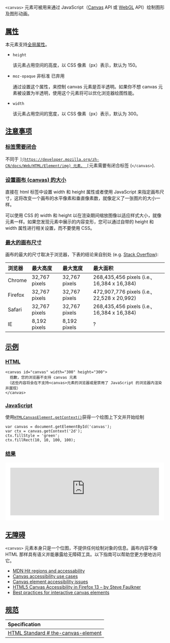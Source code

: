# <canvas>

`<canvas>` 元素可被用来通过 JavaScript（[Canvas](https://developer.mozilla.org/zh-CN/docs/Web/API/Canvas_API) API 或 [WebGL](https://developer.mozilla.org/zh-CN/docs/Web/API/WebGL_API) API）绘制图形及图形动画。

## [属性](https://developer.mozilla.org/zh-CN/docs/Web/HTML/Element/canvas#属性)

本元素支持[全局属性](https://developer.mozilla.org/zh-CN/docs/Web/HTML/Global_attributes)。

- `height`

  该元素占用空间的高度，以 CSS 像素（px）表示，默认为 150。

- `moz-opaque` 非标准 已弃用

  通过设置这个属性，来控制 canvas 元素是否半透明。如果你不想 canvas 元素被设置为半透明，使用这个元素将可以优化浏览器绘图性能。

- `width`

  该元素占用空间的宽度，以 CSS 像素（px）表示，默认为 300。

## [注意事项](https://developer.mozilla.org/zh-CN/docs/Web/HTML/Element/canvas#注意事项)



### [标签需要闭合](https://developer.mozilla.org/zh-CN/docs/Web/HTML/Element/canvas#标签需要闭合)

不同于 [``](https://developer.mozilla.org/zh-CN/docs/Web/HTML/Element/img) 元素， [``](https://developer.mozilla.org/zh-CN/docs/Web/HTML/Element/canvas)元素需要有闭合标签 (`</canvas>`).

### [设置画布 (canvas) 的大小](https://developer.mozilla.org/zh-CN/docs/Web/HTML/Element/canvas#设置画布_canvas_的大小)

直接在 html 标签中设置 width 和 height 属性或者使用 JavaScript 来指定画布尺寸，这将改变一个画布的水平像素和垂直像素数，就像定义了一张图片的大小一样。

可以使用 CSS 的 width 和 height 以在渲染期间缩放图像以适应样式大小，就像<img>元素一样。如果您发现<canvas>元素中展示的内容变形，您可以通过<canvas>自带的 height 和 width 属性进行相关设置，而不要使用 CSS。

### [最大的画布尺寸](https://developer.mozilla.org/zh-CN/docs/Web/HTML/Element/canvas#最大的画布尺寸)

画布的最大的尺寸取决于浏览器，下表的结论来自别处 (e.g. [Stack Overflow](https://stackoverflow.com/questions/6081483/maximum-size-of-a-canvas-element)):

| 浏览器  | 最大高度      | 最大宽度      | 最大面积                                   |
| :------ | :------------ | :------------ | :----------------------------------------- |
| Chrome  | 32,767 pixels | 32,767 pixels | 268,435,456 pixels (i.e., 16,384 x 16,384) |
| Firefox | 32,767 pixels | 32,767 pixels | 472,907,776 pixels (i.e., 22,528 x 20,992) |
| Safari  | 32,767 pixels | 32,767 pixels | 268,435,456 pixels (i.e., 16,384 x 16,384) |
| IE      | 8,192 pixels  | 8,192 pixels  | ?                                          |

## [示例](https://developer.mozilla.org/zh-CN/docs/Web/HTML/Element/canvas#示例)



### [HTML](https://developer.mozilla.org/zh-CN/docs/Web/HTML/Element/canvas#html)

```
<canvas id="canvas" width="300" height="300">
  抱歉，您的浏览器不支持 canvas 元素
 （这些内容将会在不支持<canvas>元素的浏览器或是禁用了 JavaScript 的浏览器内渲染并展现）
</canvas>
```



### [JavaScript](https://developer.mozilla.org/zh-CN/docs/Web/HTML/Element/canvas#javascript)

使用[`HTMLCanvasElement.getContext()`](https://developer.mozilla.org/zh-CN/docs/Web/API/HTMLCanvasElement/getContext)获得一个绘图上下文并开始绘制

```
var canvas = document.getElementById('canvas');
var ctx = canvas.getContext('2d');
ctx.fillStyle = 'green';
ctx.fillRect(10, 10, 100, 100);
```



### [结果](https://developer.mozilla.org/zh-CN/docs/Web/HTML/Element/canvas#结果)

<iframe class="sample-code-frame" title="示例 sample" id="frame_示例" src="https://live-samples.mdn.mozilla.net/zh-CN/docs/Web/HTML/Element/canvas/_sample_.%E7%A4%BA%E4%BE%8B.html" loading="lazy" style="box-sizing: content-box; border: 1px solid var(--border-primary); max-width: 100%; width: calc((100% - 2rem) - 2px); background: rgb(255, 255, 255); border-radius: var(--elem-radius); padding: 1rem;"></iframe>

## [无障碍](https://developer.mozilla.org/zh-CN/docs/Web/HTML/Element/canvas#无障碍)

`<canvas>` 元素本身只是一个位图，不提供任何绘制对象的信息。画布内容不像 HTML 那样具有语义并能暴露给无障碍工具。以下指南可以帮助您更方便地访问它。

- [MDN Hit regions and accessability](https://developer.mozilla.org/zh-CN/docs/Web/API/Canvas_API/Tutorial/Hit_regions_and_accessibility)
- [Canvas accessibility use cases](https://www.w3.org/WAI/PF/HTML/wiki/Canvas_Accessibility_Use_Cases)
- [Canvas element accessibility issues](https://www.w3.org/html/wg/wiki/AddedElementCanvas)
- [HTML5 Canvas Accessibility in Firefox 13 – by Steve Faulkner](https://developer.paciellogroup.com/blog/2012/06/html5-canvas-accessibility-in-firefox-13/)
- [Best practices for interactive canvas elements](https://html.spec.whatwg.org/multipage/scripting.html#best-practices)

## [规范](https://developer.mozilla.org/zh-CN/docs/Web/HTML/Element/canvas#规范)

| Specification                                                |
| :----------------------------------------------------------- |
| [HTML Standard # the-canvas-element](https://html.spec.whatwg.org/multipage/canvas.html#the-canvas-element) |